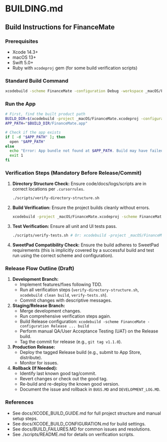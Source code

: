 # BUILDING.md



## Build Instructions for FinanceMate

### Prerequisites
- Xcode 14.3+
- macOS 13+
- Swift 5.0+
- Ruby with `xcodeproj` gem (for some build verification scripts)

### Standard Build Command
```sh
xcodebuild -scheme FinanceMate -configuration Debug -workspace _macOS/FinanceMate.xcodeproj/project.xcworkspace -destination platform=macOS,arch=arm64 -allowProvisioningUpdates build
```

### Run the App
```sh
# First, find the built product path
BUILD_DIR=$(xcodebuild -project _macOS/FinanceMate.xcodeproj -configuration Debug -showBuildSettings | grep -m 1 'BUILT_PRODUCTS_DIR' | cut -d '=' -f2 | xargs)
APP_PATH="$BUILD_DIR/FinanceMate.app"

# Check if the app exists
if [ -d "$APP_PATH" ]; then
  open "$APP_PATH"
else
  echo "Error: App bundle not found at $APP_PATH. Build may have failed."
  exit 1
fi
```

### Verification Steps (Mandatory Before Release/Commit)

1.  **Directory Structure Check:** Ensure code/docs/logs/scripts are in correct locations per `.cursorrules`.
    ```sh
    ./scripts/verify-directory-structure.sh
    ```
2.  **Build Verification:** Ensure the project builds cleanly without errors.
    ```sh
    xcodebuild -project _macOS/FinanceMate.xcodeproj -scheme FinanceMate clean build
    ```
3.  **Test Verification:** Ensure all unit and UI tests pass.
    ```sh
    ./scripts/verify-tests.sh # Or: xcodebuild -project _macOS/FinanceMate.xcodeproj -scheme FinanceMate test
    ```
4.  **SweetPad Compatibility Check:** Ensure the build adheres to SweetPad requirements (this is implicitly covered by a successful build and test run using the correct scheme and configuration).

### Release Flow Outline (Draft)

1.  **Development Branch:**
    *   Implement features/fixes following TDD.
    *   Run all verification steps (`verify-directory-structure.sh`, `xcodebuild clean build`, `verify-tests.sh`).
    *   Commit changes with descriptive messages.
2.  **Staging/Release Branch:**
    *   Merge development changes.
    *   Run comprehensive verification steps again.
    *   Build Release configuration: `xcodebuild -scheme FinanceMate -configuration Release ... build`
    *   Perform manual QA/User Acceptance Testing (UAT) on the Release build.
    *   Tag the commit for release (e.g., `git tag v1.1.0`).
3.  **Production Release:**
    *   Deploy the tagged Release build (e.g., submit to App Store, distribute).
    *   Monitor for issues.
4.  **Rollback (If Needed):**
    *   Identify last known good tag/commit.
    *   Revert changes or check out the good tag.
    *   Re-build and re-deploy the known good version.
    *   Document the issue and rollback in `BUGS.MD` and `DEVELOPMENT_LOG.MD`.

### References
- See docs/XCODE_BUILD_GUIDE.md for full project structure and manual setup steps.
- See docs/XCODE_BUILD_CONFIGURATION.md for build settings.
- See docs/BUILD_FAILURES.MD for common issues and resolutions.
- See ./scripts/README.md for details on verification scripts. 